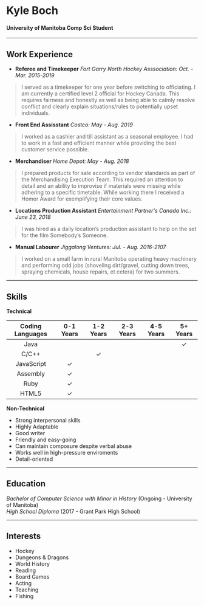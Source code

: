 # Kyle Boch
#### University of Manitoba Comp Sci Student

---
## Work Experience

* **Referee and Timekeeper**
 *Fort Garry North Hockey Asssociation: Oct. - Mar. 2015-2019*
>I served as a timekeeper for one year before switching to officiating. I am currently a certified level 2 official for Hockey Canada. This requires fairness and honestly as well as being able to calmly resolve conflict and clearly explain situations/rules to potentially upset individuals.


* **Front End Assisstant**
 *Costco: May - Aug. 2019*
>I worked as a cashier and till assistant as a seasonal employee. I had to work in a fast and efficient manner while providing the best customer service possible.

* **Merchandiser**
 *Home Depot: May - Aug. 2018*
>I prepared products for sale according to vendor standards as part of the Merchandising Execution Team. This required an attention to detail and an ability to improvise if materials were missing while adhering to a specific timetable. While working there I received a Homer Award for exemplifying their core values.

* **Locations Production Assistant**
 *Entertainment Partner's Canada Inc.: June 23, 2018*
 >I was hired as a daily location’s production assistant to help on the set for the film Somebody’s Someone.

* **Manual Labourer**
 *Jiggalong Ventures: Jul. - Aug. 2016-2107*
>I worked on a small farm in rural Manitoba operating heavy machinery and performing odd jobs (shoveling dirt/gravel, cutting down trees, spraying chemicals, house repairs, et cetera) for two summers.

---

## Skills

**Technical**

| Coding Languages | 0-1 Years | 1-2 Years | 2-3 Years | 4-5 Years | 5+ Years |
| :--------------: | :-------: | :-------: | :-------: | :-------: | :------: |
| Java             |           |           |           |           |  ✓       |
| C/C++            |           |  ✓        |           |           |          |
| JavaScript       |  ✓        |           |           |           |          |
| Assembly         |  ✓        |           |           |           |          |
| Ruby             |  ✓        |           |           |           |          |
| HTML5            |  ✓        |           |           |           |          |

**Non-Technical**

* Strong interpersonal skills
* Highly Adaptable
* Good writer
* Friendly and easy-going
* Can maintain composure despite verbal abuse
* Works well in high-pressure enviroments
* Detail-oriented

---

## Education

*Bachelor of Computer Science with Minor in History* (Ongoing - University of Manitoba) <br>
*High School Diploma* (2017 - Grant Park High School)

---

## Interests

* Hockey
* Dungeons & Dragons
* World History
* Reading
* Board Games
* Acting
* Teaching
* Fishing

